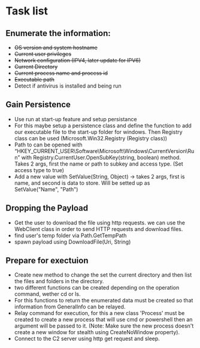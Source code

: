 # Task list

## Enumerate the information:
- ~~OS version and system hostname~~
- ~~Current user privileges~~
- ~~Network configuration (IPV4, later update for IPV6)~~
- ~~Current Directory~~
- ~~Current process name and process id~~
- ~~Executable path~~
- Detect if antivirus is installed and being run

## Gain Persistence
- Use run at start-up feature and setup persistance
- For this maybe setup a persistence class and define the function to add our executable file to the start-up folder for windows. Then Registry class can be used (Microsoft.Win32.Registry (Registry class))
- Path to can be opened with “HKEY_CURRENT_USER\Software\Microsoft\Windows\CurrentVersion\Run” with Registry.CurrentUser.OpenSubKey(string, boolean) method. Takes 2 args, first the name or path to subkey and access type. (Set access type to true)
- Add a new value with SetValue(String, Object) -> takes 2 args, first is name, and second is data to store. Will be setted up as SetValue("Name", "Path")

## Dropping the Payload
- Get the user to download the file using http requests.
we can use the WebClient class in order to send HTTP requests and download files. 
- find user's temp folder via Path.GetTempPath
- spawn payload using DownloadFile(Uri, String)

## Prepare for exectuion
- Create new method to change the set the current directory and then list the files and folders in the directory.
- two different functions can be created depending on the operation command, wether cd or ls.
- For this functions to return the enumerated data must be created so that information from GeneralInfo can be relayed.
- Relay command for execution, for this a new class 'Process' must be created to create a new process that will use cmd or powershell then an argument will be passed to it. (Note: Make sure the new process doesn't create a new window for stealth using CreateNoWindow property).
- Connect to the C2 server using http get request and sleep. 